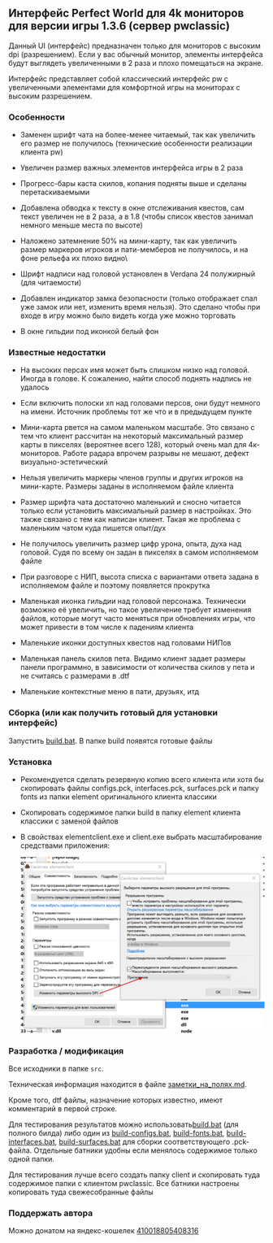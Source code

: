 ## Интерфейс Perfect World для 4k мониторов для версии игры 1.3.6 (сервер pwclassic)

Данный UI (интерфейс) предназначен только для мониторов с высоким dpi (разрешением).
Если у вас обычный монитор, элементы интерфейса будут выглядеть увеличенными в 
2 раза и плохо помещаться на экране.

Интерфейс представляет собой классический интерфейс pw с увеличенными элементами
для комфортной игры на мониторах с высоким разрешением.

### Особенности

  * Заменен шрифт чата на более-менее читаемый, так как увеличить его размер 
    не получилось (технические особенности реализации клиента pw)
    
  * Увеличен размер важных элементов интерфейса игры в 2 раза

  * Прогресс-бары каста скилов, копания подняты выше и сделаны перетаскиваемыми

  * Добавлена обводка к тексту в окне отслеживания квестов, сам текст увеличен не 
    в 2 раза, а в 1.8 (чтобы список квестов занимал немного меньше места по высоте)
    
  * Наложено затемнение 50% на мини-карту, так как увеличить размер маркеров игроков
    и пати-мемберов не получилось, и на фоне рельефа их плохо видно\
    
  * Шрифт надписи над головой установлен в Verdana 24 полужирный (для читаемости)

  * Добавлен индикатор замка безопасности (только отображает спал уже замок или нет, изменить
    время нельзя). Это сделано чтобы при входе в игру можно было видеть когда уже можно торговать
    
  * В окне гильдии под иконкой белый фон

### Известные недостатки

  * На высоких персах имя может быть слишком низко над головой. Иногда в голове.
    К сожалению, найти способ поднять надпись не удалось
    
  * Если включить полоски хп над головами персов, они будут немного на имени.
    Источник проблемы тот же что и в предыдущем пункте

  * Мини-карта рвется на самом маленьком масштабе. Это связано с тем что клиент 
    рассчитан на некоторый максимальный размер карты в пикселях (вероятнее 
    всего 128), который очень мал для 4к-мониторов. Работе радара впрочем
    разрывы не мешают, дефект визуально-эстетический
    
  * Нельзя увеличить маркеры членов группы и других игроков на мини-карте. Размеры
  заданы в исполняемом файле клиента
    
  * Размер шрифта чата достаточно маленький и сносно читается только если установить 
    максимальный размер в настройках. Это также связано с тем как написан клиент. 
    Такая же проблема с маленьким чатом куда пишется опыт/дух
    
  * Не получилось увеличить размер цифр урона, опыта, духа над головой. Судя по всему 
    он задан в пикселях в самом исполняемом файле 
    
  * При разговоре с НИП, высота списка с вариантами ответа задана в исполняемом 
    файле и поэтому появляется прокрутка
    
  * Маленькая иконка гильдии над головой персонажа. Технически возможно её увеличить,
    но такое увеличение требует изменения файлов, которые могут часто меняться
    при обновлениях игры, что может привести в том числе к падениям клиента
    
  * Маленькие иконки доступных квестов над головами НИПов

  * Маленькая панель скилов пета. Видимо клиент задает размеры панели программно,
  в зависимости от количества скилов у пета и не считаясь с размерами в .dtf
    
  * Маленькие контекстные меню в пати, друзьях, итд
    
  

### Сборка (или как получить готовый для установки интерфейс)

Запустить [build.bat](build.bat). В папке build появятся готовые файлы

### Установка

  * Рекомендуется сделать резервную копию всего клиента или хотя бы скопировать файлы 
    configs.pck, interfaces.pck, surfaces.pck и папку fonts из папки element оригинального 
    клиента классики
    
  * Скопировать содержимое папки build в папку element клиента классики с заменой файлов

  * В свойствах elementclient.exe и client.exe выбрать масштабирование средствами 
    приложения:
    
    ![screenshot](dpi_instr.png)

### Разработка / модификация

Все исходники в папке `src`.

Техническая информация находится в файле [заметки_на_полях.md](заметки_на_полях.md).

Кроме того, dtf файлы, назначение которых известно, имеют комментарий в первой строке.

Для тестирования результатов можно использовать[build.bat](build.bat) (для 
полного билда) либо один из [build-configs.bat](build-configs.bat), 
[build-fonts.bat](build-fonts.bat), [build-interfaces.bat](build-interfaces.bat), 
[build-surfaces.bat](build-surfaces.bat) для сборки соответствующего .pck-файла.
Отдельные батники удобны если менялось содержимое только одной папки.

Для тестирования лучше всего создать папку client и скопировать туда содержимое 
папки с клиентом pwclassic. Все батники настроены копировать туда свежесобранные 
файлы

### Поддержать автора

Можно донатом на яндекс-кошелек 
[410018805408316](https://yoomoney.ru/to/410018805408316)